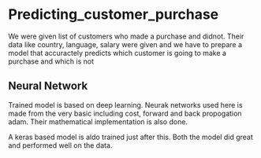 # Predicting_customer_purchase

We were given list of customers who made a purchase and didnot. Their data like country, language, salary were given and we have to prepare a model that accuractely predicts which customer is going to make a purchase and which is not

## Neural Network

Trained model is based on deep learning. Neurak networks used here is made from the very basic including cost, forward and back propogation adam. Their mathematical implementation is also done.

A keras based model is aldo trained just after this.
Both the model did great and performed well on the data.
